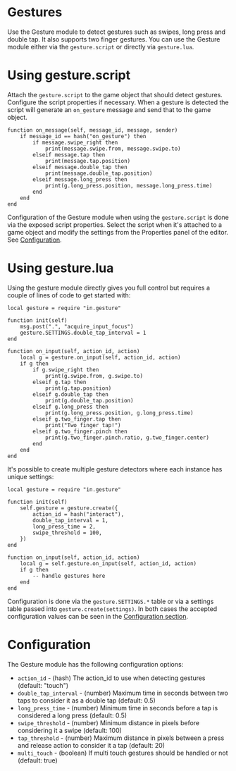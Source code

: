 # Gestures
Use the Gesture module to detect gestures such as swipes, long press and double tap. It also supports two finger gestures. You can use the Gesture module either via the ```gesture.script``` or directly via ```gesture.lua```.

# Using gesture.script
Attach the ```gesture.script``` to the game object that should detect gestures. Configure the script properties if necessary. When a gesture is detected the script will generate an ```on_gesture``` message and send that to the game object.

	function on_message(self, message_id, message, sender)
		if message_id == hash("on_gesture") then
			if message.swipe_right then
				print(message.swipe.from, message.swipe.to)
			elseif message.tap then
				print(message.tap.position)
			elseif message.double_tap then
				print(message.double_tap.position)
			elseif message.long_press then
				print(g.long_press.position, message.long_press.time)
			end
		end
	end

Configuration of the Gesture module when using the ```gesture.script``` is done via the exposed script properties. Select the script when it's attached to a game object and modify the settings from the Properties panel of the editor. See [Configuration](#configuration).

# Using gesture.lua
Using the gesture module directly gives you full control but requires a couple of lines of code to get started with:

	local gesture = require "in.gesture"

	function init(self)
		msg.post(".", "acquire_input_focus")
		gesture.SETTINGS.double_tap_interval = 1
	end

	function on_input(self, action_id, action)
		local g = gesture.on_input(self, action_id, action)
		if g then
			if g.swipe_right then
				print(g.swipe.from, g.swipe.to)
			elseif g.tap then
				print(g.tap.position)
			elseif g.double_tap then
				print(g.double_tap.position)
			elseif g.long_press then
				print(g.long_press.position, g.long_press.time)
			elseif g.two_finger.tap then
				print("Two finger tap!")
			elseif g.two_finger.pinch then
				print(g.two_finger.pinch.ratio, g.two_finger.center)
			end
		end
	end

It's possible to create multiple gesture detectors where each instance has unique settings:

	local gesture = require "in.gesture"

	function init(self)
		self.gesture = gesture.create({
			action_id = hash("interact"),
			double_tap_interval = 1,
			long_press_time = 2,
			swipe_threshold = 100,
		})
	end

	function on_input(self, action_id, action)
		local g = self.gesture.on_input(self, action_id, action)
		if g then
			-- handle gestures here
		end
	end

Configuration is done via the ```gesture.SETTINGS.*``` table or via a settings table passed into ```gesture.create(settings)```. In both cases the accepted configuration values can be seen in the [Configuration section](#configuration).

# Configuration
The Gesture module has the following configuration options:

* ```action_id``` - (hash) The action_id to use when detecting gestures (default: "touch")
* ```double_tap_interval``` - (number) Maximum time in seconds between two taps to consider it as a double tap (default: 0.5)
* ```long_press_time``` - (number) Minimum time in seconds before a tap is considered a long press (default: 0.5)
* ```swipe_threshold``` - (number) Minimum distance in pixels before considering it a swipe (default: 100)
* ```tap_threshold``` - (number) Maximum distance in pixels between a press and release action to consider it a tap (default: 20)
* ```multi_touch``` - (boolean) If multi touch gestures should be handled or not (default: true)
